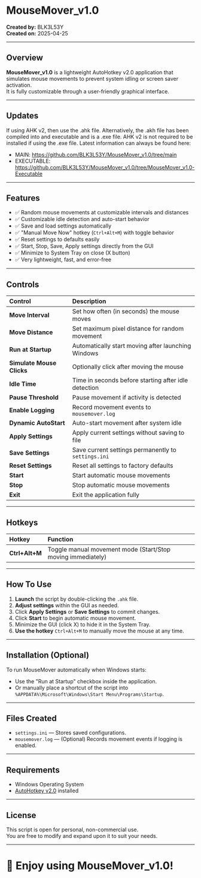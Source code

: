 # MouseMover_v1.0
**Created by:** BLK3L53Y  
**Created on:** 2025-04-25  

---

## Overview
**MouseMover_v1.0** is a lightweight AutoHotkey v2.0 application that simulates mouse movements to prevent system idling or screen saver activation.  
It is fully customizable through a user-friendly graphical interface.

---

## Updates
If using AHK v2, then use the .ahk file. Alternatively, the .akh file has been compiled into and executable and is a .exe file. AHK v2 is not required to be installed if using the .exe file.
Latest information can always be found here:
- MAIN: https://github.com/BLK3L53Y/MouseMover_v1.0/tree/main
- EXECUTABLE: https://github.com/BLK3L53Y/MouseMover_v1.0/tree/MouseMover_v1.0-Executable
  
---

## Features
- ✅ Random mouse movements at customizable intervals and distances
- ✅ Customizable idle detection and auto-start behavior
- ✅ Save and load settings automatically
- ✅ "Manual Move Now" hotkey (`Ctrl+Alt+M`) with toggle behavior
- ✅ Reset settings to defaults easily
- ✅ Start, Stop, Save, Apply settings directly from the GUI
- ✅ Minimize to System Tray on close (X button)
- ✅ Very lightweight, fast, and error-free

---

## Controls
| Control | Description |
|:---|:---|
| **Move Interval** | Set how often (in seconds) the mouse moves |
| **Move Distance** | Set maximum pixel distance for random movement |
| **Run at Startup** | Automatically start moving after launching Windows |
| **Simulate Mouse Clicks** | Optionally click after moving the mouse |
| **Idle Time** | Time in seconds before starting after idle detection |
| **Pause Threshold** | Pause movement if activity is detected |
| **Enable Logging** | Record movement events to `mousemover.log` |
| **Dynamic AutoStart** | Auto-start movement after system idle |
| **Apply Settings** | Apply current settings without saving to file |
| **Save Settings** | Save current settings permanently to `settings.ini` |
| **Reset Settings** | Reset all settings to factory defaults |
| **Start** | Start automatic mouse movements |
| **Stop** | Stop automatic mouse movements |
| **Exit** | Exit the application fully |

---

## Hotkeys
| Hotkey | Function |
|:---|:---|
| **Ctrl+Alt+M** | Toggle manual movement mode (Start/Stop moving immediately) |

---

## How To Use
1. **Launch** the script by double-clicking the `.ahk` file.
2. **Adjust settings** within the GUI as needed.
3. Click **Apply Settings** or **Save Settings** to commit changes.
4. Click **Start** to begin automatic mouse movement.
5. Minimize the GUI (click X) to hide it in the System Tray.
6. **Use the hotkey** `Ctrl+Alt+M` to manually move the mouse at any time.

---

## Installation (Optional)
To run MouseMover automatically when Windows starts:
- Use the "Run at Startup" checkbox inside the application.
- Or manually place a shortcut of the script into `%APPDATA%\Microsoft\Windows\Start Menu\Programs\Startup`.

---

## Files Created
- `settings.ini` — Stores saved configurations.
- `mousemover.log` — (Optional) Records movement events if logging is enabled.

---

## Requirements
- Windows Operating System
- [AutoHotkey v2.0](https://www.autohotkey.com/) installed

---

## License
This script is open for personal, non-commercial use.  
You are free to modify and expand upon it to suit your needs.

---

# 🚀 Enjoy using MouseMover_v1.0!
